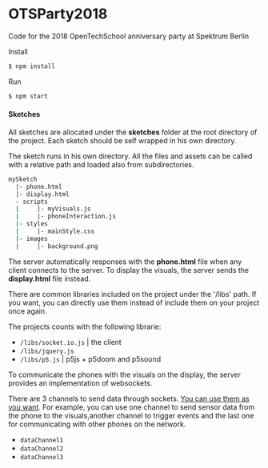 # OTSParty2018
Code for the 2018 OpenTechSchool anniversary party at Spektrum Berlin



Install

```bash
$ npm install
```

Run

```bash
$ npm start
```



#### Sketches

All sketches are allocated under the **sketches** folder at the root directory of the project.
Each sketch should be self wrapped in his own directory.

The sketch runs in his own directory. All the files and assets can be called with a relative path and loaded also from subdirectories.

```bash
mySketch
  |- phone.html
  |- display.html
  - scripts
  |		|- myVisuals.js
  |		|- phoneInteraction.js
  |- styles
  |		|- mainStyle.css
  |- images
  |		|- background.png
```


The server automatically responses with the **phone.html** file when any client connects to the server. To display the visuals, the server sends the **display.html** file instead.

There are common libraries included on the project under the '/libs' path.
If you want, you can directly use them instead of include them on your project once again.

The projects counts with the following librarie:

- `/libs/socket.io.js` | the client
- `/libs/jquery.js`
- `/libs/p5.js` | p5js + p5doom and p5sound



To communicate the phones with the visuals on the display, the server provides an implementation of websockets.

There are 3 channels to send data through sockets. <u>You can use them as you want</u>.
For example, you can use one channel to send sensor data from the phone to the visuals,another channel to trigger events and the last one for communicating with other phones on the network.

* `dataChannel1`
* `dataChannel2`
* `dataChannel3`